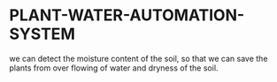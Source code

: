 # PLANT-WATER-AUTOMATION-SYSTEM

we can detect the moisture content of
the soil, so that we can save the plants from over flowing of
water and dryness of the soil.
